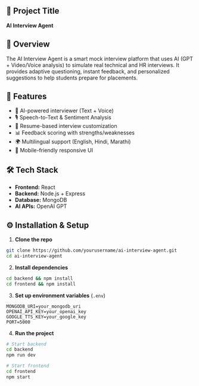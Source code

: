## 🚀 Project Title

**AI Interview Agent** 

## 📌 Overview

 The AI Interview Agent is a smart mock interview platform that uses AI (GPT + Video/Voice analysis) to simulate real technical and HR interviews. It provides adaptive questioning, instant feedback, and personalized suggestions to help students prepare for placements.

## 🎯 Features

* 🧠 AI-powered interviewer (Text + Voice)
* 🎙️ Speech-to-Text & Sentiment Analysis
* 📄 Resume-based interview customization
* 📊 Feedback scoring with strengths/weaknesses
* 🌍 Multilingual support (English, Hindi, Marathi)
* 📱 Mobile-friendly responsive UI

## 🛠️ Tech Stack

* **Frontend:** React 
* **Backend:** Node.js + Express
* **Database:** MongoDB 
* **AI APIs:** OpenAI GPT

## ⚙️ Installation & Setup

1. **Clone the repo**

```bash
git clone https://github.com/yourusername/ai-interview-agent.git
cd ai-interview-agent
```

2. **Install dependencies**

```bash
cd backend && npm install
cd frontend && npm install
```

3. **Set up environment variables** (`.env`)

```env
MONGODB_URI=your_mongodb_uri
OPENAI_API_KEY=your_openai_key
GOOGLE_TTS_KEY=your_google_key
PORT=5000
```

4. **Run the project**

```bash
# Start backend
cd backend
npm run dev  

# Start frontend
cd frontend
npm start
```




